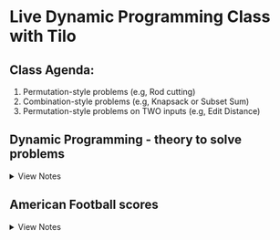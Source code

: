 # Live Dynamic Programming Class with Tilo

## Class Agenda: 

1. Permutation-style problems (e.g, Rod cutting)
2. Combination-style problems (e.g, Knapsack or Subset Sum)
3. Permutation-style problems on TWO inputs (e.g, Edit Distance)


## Dynamic Programming - theory to solve problems

<details>
  <summary>View Notes</summary>

There are 2 formal properties of DP:

1. Optimal Substructure:
	- the solution to the subproblem doesn't change
	- if it doesn't change, we can store it (memoize it)
2. Overlapping subproblems:
	- the solution to at least one subproblem is used more than once
	- memoization is a good use of memory
		- pascals triangle (it's a directed graph)

- Recursion is implied.

### Solving DP prolems in an interview:

- missing a DP problem doesn't make you stand out
	- it shows you are confident in coding
	- rushing to a recursion solution and programming means you may have missed the DP
		- which means maybe the problem was too easy and might make the next question they give you even hearder
- it's better to have an opinion than ask if you should use DP

a. writing code in *recursion* and you notice repeating structures
	- memoization (but has short coming)
		- `is it computed use it or not, if not store it`
	- bottom up
b. start by reasoning about the structure of the *recursive* PD table
c. write a recurrence (*recursive* formula) by using from proof by induction

- *recursion* is at heart of DP

What if we can't figure out the recursive solution?

### Solving *hard* problems in 45 minutes

Stages of problems:

1. Easy: you know what to do
2. Medium: I know some patterns that can be tried
3. Hard: No immediate idea

- just throwing out an idea or pattern means nothing

### How to get out of panic mode *(Mainly for DP)*

- Stay calm and take an inventory of what I *do* know
	- Examples:
		- problem size can be reduced
		- solution for a special case / small case is obvious
	- Typical DP questions contain words:
		- counting
		- optimization (min, max)
		- validate the structure (there's a rule does the input follow that rule?)
- Solve examples:
	- you have the time don't skip it
	- treat every example as a puzzle
		- every example can be solved by a 12 year old
	- use the language of the problem 
	- if you suspect DP, do examples small to large

</details>



## American Football scores

<details>
  <summary>View Notes</summary>

### American Football scores

Possible scores: [2, 3, 6]

Question: Given a final score "S", how many ways are there to reach "S"

Example: 

```
S = 7

1. 2->2->3
2. 2->3->2
3. 3->2->2

Answer: 3
```

1. Can the problem size be reduced?
	- s = 5 and 2+3 or 3+2, so 2
	- s = 2 and 2, so 1 but too little info because of s = 3 then the answer isn't possible
	- keep using the language "american football" and "score"

2. Do self example problems:

| score   | 0 | 1 | 2 | 3 | 4 | 5 | 6 | 7 | 8 |
|---------|---|---|---|---|---|---|---|---|---|
|# of ways| 1 | 0 | 1 | 1 | 1 | 2 | 3 | 3 | 6 |

- how many of 0? 
	- initially I thought 0 because of the language of the problem
	- a game can end with no points

- 6 = 6, 2+2+2, 3+3 = 3
- 7 = 2+2+3, 2+3+2, 3+2+2 = 3 

3. How did we solve it using examples?
	- and formulate an algo to do the same thing we did as a humman
	- for DP find the recursion <- if i can do this I'm done

Solving for 8 using previous answers
- using the scores what scores previously occurred and take their count

```
8-2=6 [2->2-2]->2 = 8
	  [3->3]-> 2 = 8
	  [6]->2 = 8

8-3=5 [2->3]->3
	  [3->2]->3

8-6=5 [2]->6 

Total: 6
```

So we can formulate:
`row(s) = row(s-2)+row(s-3)+row(s-6)`

wrap this into a loop and we have the answer.

</details>